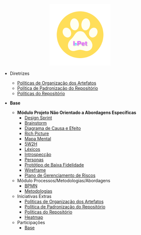<!-- docs/_sidebar.md -->
<p align = "center"> <img src="https://raw.githubusercontent.com/UnBArqDsw2022-2/2022.2_G4_IDotPet/master/docs/assets/logo/logo-redonda.png" height="200px" width="200px" /> </p>

- Diretrizes
    - [Políticas de Organização dos Artefatos](./politicas/politicas_artefatos.md)
    - [Política de Padronização do Repositório](./politicas/politicas_padronizacao.md)
    - [Políticas do Repositório](./politicas/politicas_repositorio.md)

- **Base**

  - **Módulo Projeto Não Orientado a Abordagens Específicas**
    - [Design Sprint](base/designSprint.md)
    - [Brainstorm](#)
    - [Diagrama de Causa e Efeito](base/diagrama-causa-efeito.md)
    - [Rich Picture](base/rich_picture.md)
    - [Mapa Mental](base/mapa_mental.md)
    - [5W2H](base/5w2h.md)
    - [Léxicos](base/l%C3%A9xico.md)
    - [Introspecção](base/introspeccao.md)
    - [Personas](base/personas.md)
    - [Protótipo de Baixa Fidelidade](base/prototipoBaixaFidelidade.md)
    - [Wireframe](base/wireframe.md)
    - [Plano de Gerenciamento de Riscos](base/tap.md)
  - Módulo Processos/Metodologias/Abordagens
    - [BPMN](base/bpmn.md)
    - [Metodologias](base/metodologia.md)
  - Iniciativas Extras
    - [Políticas de Organização dos Artefatos](politicas/politicas_artefatos.md)
    - [Política de Padronização do Repositório](politicas/politicas_padronizacao.md)
    - [Políticas do Repositório](politicas/politicas_repositorio.md)
    - [Heatmap](politicas/heatmap.md)
  - Participações
    - [Base](base/participacoes_base.md)
